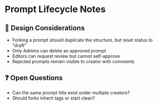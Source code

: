 # Prompt Lifecycle Notes

## 🧠 Design Considerations

- Forking a prompt should duplicate the structure, but reset status to "draft"
- Only Admins can delete an approved prompt
- Editors can request review but cannot self-approve
- Rejected prompts remain visible to creator with comments

## ❓ Open Questions

- Can the same prompt title exist under multiple creators?
- Should forks inherit tags or start clean?
